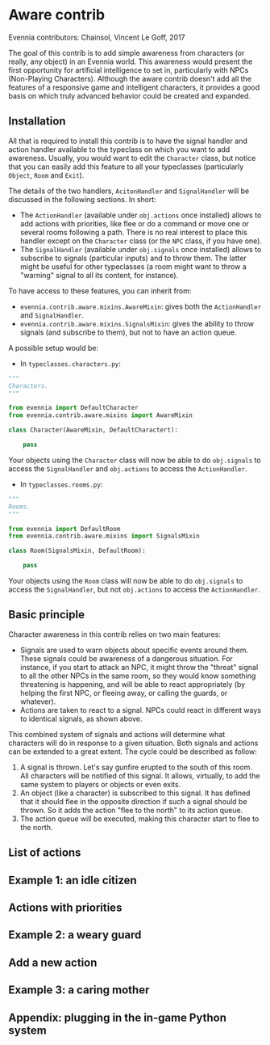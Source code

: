 # Aware contrib

Evennia contributors: Chainsol, Vincent Le Goff, 2017

The goal of this contrib is to add simple awareness from characters (or really, any object) in an
Evennia world.  This awareness would present the first opportunity for artificial intelligence to set in,
particularly with NPCs (Non-Playing Characters).  Although the aware contrib doesn't add all the features
of a responsive game and intelligent characters, it provides a good basis on which truly advanced behavior
could be created and expanded.

## Installation

All that is required to install this contrib is to have the signal handler and action handler available
to the typeclass on which you want to add awareness.  Usually, you would want to edit the `Character` class,
but notice that you can easily add this feature to all your typeclasses (particularly `Object`, `Room`
and `Exit`).

The details of the two handlers, `AcitonHandler` and `SignalHandler` will be discussed in the following
sections.  In short:

- The `ActionHandler` (available under `obj.actions` once installed) allows to add actions with priorities, like flee or do a command or
    move one or several rooms following a path.  There is no real interest to place this handler except on
    the `Character` class (or the `NPC` class, if you have one).
- The `SignalHandler` (available under `obj.signals` once installed) allows to subscribe to signals
    (particular inputs) and to throw them.  The latter might be useful for other typeclasses (a room
    might want to throw a "warning"  signal to all its content, for instance).

To have access to these features, you can inherit from:

- `evennia.contrib.aware.mixins.AwareMixin`: gives both the `ActionHandler` and `SignalHandler`.
- `evennia.contrib.aware.mixins.SignalsMixin`: gives the ability to throw signals (and subscribe to them), but not to have an action queue.

A possible setup would be:

- In `typeclasses.characters.py`:

```python
"""
Characters.
"""

from evennia import DefaultCharacter
from evennia.contrib.aware.mixins import AwareMixin

class Character(AwareMixin, DefaultCharactert):

    pass
```

Your objects using the `Character`  class will now be able to do `obj.signals` to access the `SignalHandler`
and `obj.actions` to access the `ActionHandler`.

- In `typeclasses.rooms.py`:

```python
"""
Rooms.
"""

from evennia import DefaultRoom
from evennia.contrib.aware.mixins import SignalsMixin

class Room(SignalsMixin, DefaultRoom):

    pass
```

Your objects using the `Room`  class will now be able to do `obj.signals` to access the `SignalHandler`, but not `obj.actions` to access the `ActionHandler`.

## Basic principle

Character awareness in this contrib relies on two main features:

- Signals are used to warn objects about specific events around them.  These signals could be awareness of a
    dangerous situation.  For instance, if you start to attack an NPC, it might throw the "threat" signal to
    all the other NPCs in the same room, so they would know something threatening is happening, and will
    be able to react appropriately (by helping the first NPC, or fleeing away, or calling the guards, or whatever).
- Actions are taken to react to a signal.  NPCs could react in different ways to identical signals, as shown above.

This combined system of signals and actions will determine what characters will do in response to a given
situation.  Both signals and actions can be extended to a great extent.  The cycle could be described as follow:

1. A signal is thrown.  Let's say gunfire erupted to the south of this room.  All characters will be
    notified of this signal.  It allows, virtually, to add the same system to players or objects or even exits.
2. An object (like a character) is subscribed to this signal.  It has defined that it should flee in the
    opposite direction if such a signal should be thrown.  So it adds the action "flee to the north"  to its action queue.
3. The action queue will be executed, making this character start to flee to the north.

## List of actions
## Example 1: an idle citizen
## Actions with priorities
## Example 2: a weary guard
## Add a new action
## Example 3: a caring mother
## Appendix: plugging in the in-game Python system

